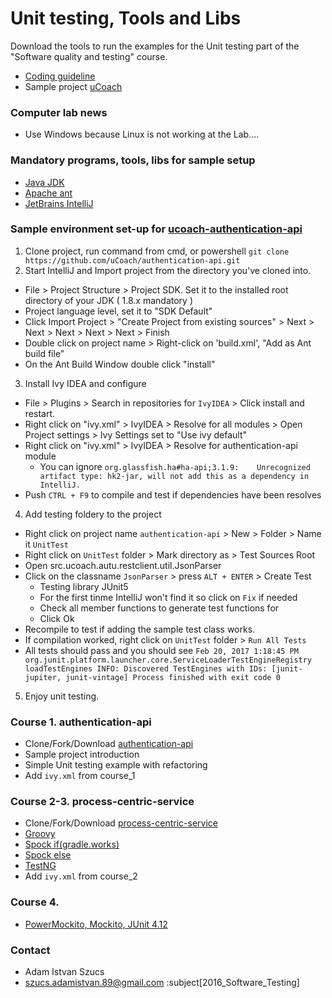 # Unit testing, Tools and Libs #

Download the tools to run the examples for the Unit testing part of
the "Software quality and testing" course.

* [Coding guideline](https://google.github.io/styleguide/javaguide.html)
* Sample project [uCoach](https://github.com/ucoach)

### Computer lab news ###
* Use Windows because Linux is not working at the Lab....

### Mandatory programs, tools, libs for sample setup ###
* [Java JDK](http://www.oracle.com/technetwork/java/javase/downloads/jdk8-downloads-2133151.html)
* [Apache ant](http://ant.apache.org/bindownload.cgi)
* [JetBrains IntelliJ](https://www.jetbrains.com/idea/download/#section=windows)

### Sample environment set-up for [ucoach-authentication-api](https://github.com/uCoach/authentication-api) ###
1. Clone project, run command from cmd, or powershell `git clone https://github.com/uCoach/authentication-api.git`
2. Start IntelliJ and Import project from the directory you've cloned into.
 * File > Project Structure > Project SDK. Set it to the installed root directory of your JDK ( 1.8.x mandatory )
 * Project language level, set it to "SDK Default"
 * Click Import Project > "Create Project from existing sources" > Next > Next > Next > Next > Next > Finish
 * Double click on project name > Right-click on 'build.xml', "Add as Ant build file"
 * On the Ant Build Window double click "install"
 
3. Install Ivy IDEA and configure
 * File > Plugins > Search in repositories for `IvyIDEA` > Click install and restart.
 * Right click on "ivy.xml" > IvyIDEA > Resolve for all modules > Open Project settings > Ivy Settings set to "Use ivy default"
 * Right click on "ivy.xml" > IvyIDEA > Resolve for authentication-api module 
    * You can ignore `org.glassfish.ha#ha-api;3.1.9:	Unrecognized artifact type: hk2-jar, will not add this as a dependency in IntelliJ.`
 * Push `CTRL + F9`  to compile and test if dependencies have been resolves

4. Add testing foldery to the project 
 * Right click on project name `authentication-api` > New > Folder > Name it `UnitTest`
 * Right click on `UnitTest` folder > Mark directory as > Test Sources Root
 * Open src.ucoach.autu.restclient.util.JsonParser 
 * Click on the classname `JsonParser` > press `ALT + ENTER` > Create Test 
    * Testing library JUnit5
    * For the first tinme IntelliJ won't find it so click on `Fix` if needed
    * Check all member functions to generate test functions for
    * Click Ok
 * Recompile to test if adding the sample test class works.
 * If compilation worked, right click on `UnitTest` folder > ` Run All Tests `
 * All tests should pass and you should see `Feb 20, 2017 1:18:45 PM org.junit.platform.launcher.core.ServiceLoaderTestEngineRegistry loadTestEngines INFO: Discovered TestEngines with IDs: [junit-jupiter, junit-vintage] Process finished with exit code 0`
 
5. Enjoy unit testing.

### Course 1. authentication-api ###
* Clone/Fork/Download [authentication-api](https://github.com/uCoach/authentication-api)
* Sample project introduction
* Simple Unit testing example with refactoring
* Add `ivy.xml` from course_1

### Course 2-3. process-centric-service ###

* Clone/Fork/Download [process-centric-service](https://github.com/uCoach/process-centric-service)
* [Groovy](https://dl.bintray.com/groovy/maven/apache-groovy-binary-2.4.8.zip)
* [Spock if(gradle.works)](https://github.com/spockframework/spock.git)
* [Spock else](https://search.maven.org/remotecontent?filepath=io/sniffy/spock/3.1.0-RC10/spock-3.1.0-RC10.jar)
* [TestNG](https://github.com/cbeust/testng.git)
* Add `ivy.xml` from course_2

### Course 4. ###
 
* [PowerMockito, Mockito, JUnit 4.12](http://dl.bintray.com/johanhaleby/generic/powermock-mockito2-junit-1.6.6.zip)

### Contact ###

* Adam Istvan Szucs
* szucs.adamistvan.89@gmail.com :subject[2016_Software_Testing]
